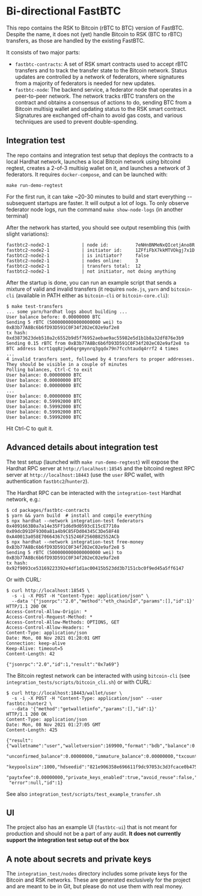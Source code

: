 Bi-directional FastBTC
======================

This repo contains the RSK to Bitcoin (rBTC to BTC) version of FastBTC. Despite the name, it does not (yet) handle
Bitcoin to RSK (BTC to rBTC) transfers, as those are handled by the existing FastBTC.

It consists of two major parts:

- `fastbtc-contracts`: A set of RSK smart contracts used to accept rBTC transfers and to track the transfer state to
  the Bitcoin network. Status updates are controlled by a network of federators, where signatures from a majority
  of federators is needed for new updates.
- `fastbtc-node`: The backend service, a federator node that operates in a peer-to-peer network. The network tracks
  rBTC transfers on the contract and obtains a consensus of actions to do, sending BTC from a  Bitcoin multisig wallet
  and updating status to the RSK smart contract. Signatures are exchanged off-chain to avoid gas costs, and various
  techniques are used to prevent double-spending.

Integration test
----------------

The repo contains and integration test setup that deploys the contracts to a local Hardhat network, launches a local
Bitcoin network using bitcoind regtest, creates a 2-of-3 multisig wallet on it, and launches a network of 3 federators.
It requires `docker-compose`, and can be launched with:

```
make run-demo-regtest
```

For the first run, it can take ~20-30 minutes to build and start everything -- subsequent startups are faster.
It will output a lot of logs. To only observe federator node logs, run the command `make show-node-logs` (in another
terminal)

After the network has started, you should see output resembling this (with slight variations):
```
fastbtc2-node2-1            | node id:          7eNHnBNMeNxQIcetjAno8R
fastbtc2-node2-1            | initiator id:     1ZFfiFbX7kkMTVOkgj7x1D
fastbtc2-node2-1            | is initiator?     false
fastbtc2-node2-1            | nodes online:     3
fastbtc2-node2-1            | transfers total:  12
fastbtc2-node2-1            | not initiator, not doing anything
```

After the startup is done, you can run an example script that sends a mixture of valid and invalid transfers
(it requires `node.js`, `yarn` and `bitcoin-cli` (available in PATH either as `bitcoin-cli` or `bitcoin-core.cli`):

```
$ make test-transfers
... some yarn/hardhat logs about building ...
User balance before: 0.00000000 BTC
Sending 5 rBTC (5000000000000000000 wei) to 0xB3b77A8Bc6b6fD93D591C0F34f202eC02e9af2e8
tx hash: 0xd3873623deb510a2c6552b9d5f76952aebae9ac55982e5d1b1b8a32df876e3b9
Sending 0.15 rBTC from 0xB3b77A8Bc6b6fD93D591C0F34f202eC02e9af2e8 to BTC address bcrt1qq8zjw66qrgmynrq3gqdx79n7fcchtaudq4rrf2 4 times
...
4 invalid transfers sent, followed by 4 transfers to proper addresses. They should be visible in a couple of minutes
Polling balances, Ctrl-C to exit
User balance: 0.00000000 BTC
User balance: 0.00000000 BTC
User balance: 0.00000000 BTC
...
User balance: 0.00000000 BTC
User balance: 0.59992000 BTC
User balance: 0.59992000 BTC
User balance: 0.59992000 BTC
User balance: 0.59992000 BTC
```

Hit Ctrl-C to quit it.

Advanced details about integration test
---------------------------------------

The test setup (launched with `make run-demo-regtest`) will expose the Hardhat RPC server at `http://localhost:18545`
and the bitcoind regtest RPC server at `http://localhost:18443` (use the `user` RPC wallet, with authentication
`fastbtc2`/`hunter2`).

The Hardhat RPC can be interacted with the `integration-test` Hardhat network, e.g.:

```
$ cd packages/fastbtc-contracts
$ yarn && yarn build  # install and compile everything
$ npx hardhat --network integration-test federators
0x4091663B0a7a14e35Ff1d6d9d0593cE15cE7710a
0x09dcD91DF9300a81a4b9C85FDd04345C3De58F48
0xA40013a058E70664367c515246F2560B82552ACb
$ npx hardhat --network integration-test free-money 0xB3b77A8Bc6b6fD93D591C0F34f202eC02e9af2e8 5
Sending 5 rBTC (5000000000000000000 wei) to 0xB3b77A8Bc6b6fD93D591C0F34f202eC02e9af2e8
tx hash: 0x92f9093ce53169223392e4df1d1ac00415b523dd3b7151cbc0f9ed45a5ff6147
```

Or with CURL:

```
$ curl http://localhost:18545 \            
  -s -i -X POST -H "Content-Type: application/json" \
  --data '{"jsonrpc":"2.0","method":"eth_chainId","params":[],"id":1}'
HTTP/1.1 200 OK
Access-Control-Allow-Origin: *
Access-Control-Request-Method: *
Access-Control-Allow-Methods: OPTIONS, GET
Access-Control-Allow-Headers: *
Content-Type: application/json
Date: Mon, 08 Nov 2021 01:28:01 GMT
Connection: keep-alive
Keep-Alive: timeout=5
Content-Length: 42

{"jsonrpc":"2.0","id":1,"result":"0x7a69"}
```


The Bitcoin regtest network can be interacted with using `bitcoin-cli` (see `integration_tests/scripts/bitcoin_cli.sh`)
or with CURL:

```
$ curl http://localhost:18443/wallet/user \
  -s -i -X POST -H "Content-Type: application/json" --user fastbtc:hunter2 \ 
  --data '{"method":"getwalletinfo","params":[],"id":1}'
HTTP/1.1 200 OK
Content-Type: application/json
Date: Mon, 08 Nov 2021 01:27:05 GMT
Content-Length: 425

{"result":{"walletname":"user","walletversion":169900,"format":"bdb","balance":0.59992000,
 "unconfirmed_balance":0.00000000,"immature_balance":0.00000000,"txcount":1,"keypoololdest":1636334208,
 "keypoolsize":1000,"hdseedid":"821e906358e696611f9dc97053c3d3fcace0b475","keypoolsize_hd_internal":1000,
 "paytxfee":0.00000000,"private_keys_enabled":true,"avoid_reuse":false,"scanning":false,"descriptors":false},
 "error":null,"id":1}
```

See also `integration_test/scripts/test_example_transfer.sh`

UI
--

The project also has an example UI (`fastbtc-ui`) that is not meant for production and should not be a part of any
audit. **It does not currently support the integration test setup out of the box**


A note about secrets and private keys
-------------------------------------

The `integration_test/nodes` directory includes some private keys for the Bitcoin and RSK networks. These are generated
exclusively for the project and are meant to be in Git, but please do not use them with real money.
